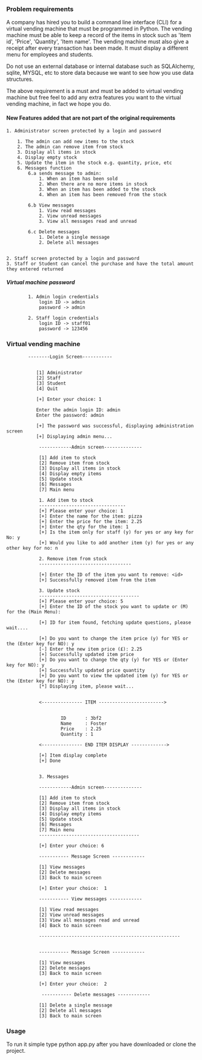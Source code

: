 

### Problem requirements

A company has hired you to build a command line interface (CLI) for a virtual vending machine that must be programmed in Python.
The vending machine must be able to keep a record of the items in stock such as  'Item id', 'Price', 'Quantity', 
'Item name'. The vending machine must also give a receipt after every transaction has been made. It must display a 
different menu for employees and students. 

Do not use an external database or internal database such as SQLAlchemy, sqlite, MYSQL, etc to store data because we 
want to see how you use data structures.

The above requirement is a must and must be added to virtual vending machine but free feel to add any  extra features 
you want to the virtual vending machine, in fact we hope you do.


#### New Features added that are not part of the original requirements
    1. Administrator screen protected by a login and password
    
        1. The admin can add new items to the stock
        2. The admin can remove item from stock
        3. Display all items in stock
        4. Display empty stock
        5. Update the item in the stock e.g. quantity, price, etc
        6. Messages function 
            6.a sends message to admin:
                1. When an item has been sold
                2. When there are no more items in stock
                3. When an item has been added to the stock
                4. When an item has been removed from the stock
            
            6.b View messages
                1. View read messages
                2. View unread messages
                3. View all messages read and unread
                
            6.c Delete messages
                1. Delete a single message
                2. Delete all messages
                
    
    2. Staff screen protected by a login and password     
    3. Staff or Student can cancel the purchase and have the total amount they entered returned              
   
    
    

 ##### Virtual machine password
            1. Admin login credentials
                login ID -> admin
                password -> admin
            
            2. Staff login credentials
                login ID -> staff01
                password -> 123456
                
     
    
 ### Virtual vending machine
 
            --------Login Screen-----------
    
    
               [1] Administrator
               [2] Staff
               [3] Student
               [4] Quit
               
               [+] Enter your choice: 1
               
               Enter the admin login ID: admin
               Enter the password: admin
               
               [+] The password was successful, displaying administration screen
               [+] Displaying admin menu...
               
                ------------Admin screen--------------
        
                [1] Add item to stock
                [2] Remove item from stock
                [3] Display all items in stock
                [4] Display empty items
                [5] Update stock
                [6] Messages
                [7] Main menu
                
                1. Add item to stock
                --------------------------------
                [+] Please enter your choice: 1
                [+] Enter the name for the item: pizza
                [+] Enter the price for the item: 2.25
                [+] Enter the qty for the item: 1
                [+] Is the item only for staff (y) for yes or any key for No: y
                [+] Would you like to add another item (y) for yes or any other key for no: n
                
                2. Remove item from stock
                ----------------------------------
                
                [+] Enter the ID of the item you want to remove: <id>
                [+] Successfully removed item from the item
                
                3. Update stock
                -------------------------------------
                [+] Please enter your choice: 5
                [+] Enter the ID of the stock you want to update or (M) for the (Main Menu): 
                
                [+] ID for item found, fetching update questions, please wait....

                [+] Do you want to change the item price (y) for YES or the (Enter key for NO): y
                [-] Enter the new item price (£): 2.25
                [+] Successfully updated item price
                [+] Do you want to change the qty (y) for YES or (Enter key for NO): y
                [+] Successfully updated price quantity
                [+] Do you want to view the updated item (y) for YES or the (Enter key for NO): y
                [*] Displaying item, please wait...


                <--------------- ITEM ------------------------>
                
                
                        ID       : 3bf2
                        Name     : Foster
                        Price    : 2.25
                        Quantity : 1
                        
                <--------------- END ITEM DISPLAY ------------->
                
                [+] Item display complete
                [+] Done
                
                
                3. Messages
                
                ------------Admin screen--------------
        
                [1] Add item to stock
                [2] Remove item from stock
                [3] Display all items in stock
                [4] Display empty items
                [5] Update stock
                [6] Messages
                [7] Main menu
                -------------------------------------
                
                [+] Enter your choice: 6
                
                ----------- Message Screen ------------

                [1] View messages
                [2] Delete messages
                [3] Back to main screen
                
                [+] Enter your choice:  1
                
                ----------- View messages ------------

                [1] View read messages
                [2] View unread messages
                [3] View all messages read and unread
                [4] Back to main screen

                ----------------------------------------------------
                
                
                ----------- Message Screen ------------

                [1] View messages
                [2] Delete messages
                [3] Back to main screen
                
                [+] Enter your choice:  2
                
                 ----------- Delete messages ------------

                [1] Delete a single message
                [2] Delete all messages
                [3] Back to main screen
                 
                


### Usage
To run it simple type python app.py after you have downloaded or clone the project.
